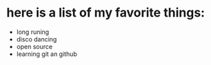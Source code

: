 # here is a list of my favorite things:
- long runing
- disco dancing
- open source
- learning git an github

